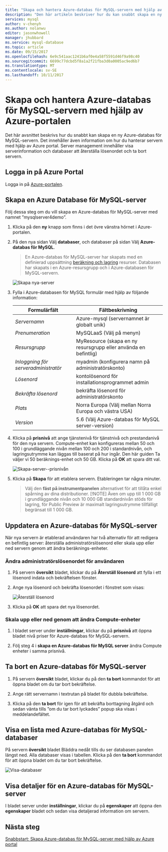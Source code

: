 ```yaml
---
title: "Skapa och hantera Azure-databas för MySQL-servern med hjälp av Azure portal | Microsoft Docs"
description: "Den här artikeln beskriver hur du kan snabbt skapa en ny Azure-databas för MySQL-server och hantera servern med hjälp av Azure-portalen."
services: mysql
author: v-chenyh
ms.author: nolanwu
editor: jasonwhowell
manager: jhubbard
ms.service: mysql-database
ms.topic: article
ms.date: 09/15/2017
ms.openlocfilehash: 6e9c541aac1241b6af0e4a58f5591d46f9a98c40
ms.sourcegitcommit: 6699c77dcbd5f8a1a2f21fba3d0a0005ac9ed6b7
ms.translationtype: MT
ms.contentlocale: sv-SE
ms.lasthandoff: 10/11/2017
---
```

# <a name="create-and-manage-azure-database-for-mysql-server-using-azure-portal"></a>Skapa och hantera Azure-databas för MySQL-servern med hjälp av Azure-portalen
Det här avsnittet beskrivs hur du snabbt kan skapa en ny Azure-databas för MySQL-servern. Det innehåller även information om hur du hanterar servern med hjälp av Azure portal. Server management innehåller visa serverinformation och databaser att återställa lösenordet och ta bort servern.

## <a name="log-in-to-the-azure-portal"></a>Logga in på Azure Portal
Logga in på [Azure-portalen](https://portal.azure.com).

## <a name="create-an-azure-database-for-mysql-server"></a>Skapa en Azure Database för MySQL-server
Följ dessa steg om du vill skapa en Azure-databas för MySQL-server med namnet ”mysqlserver4demo”.

1. Klicka på den **ny** knapp som finns i det övre vänstra hörnet i Azure-portalen.

2. På den nya sidan Välj **databaser**, och databaser på sidan Välj **Azure-databas för MySQL**.

    > En Azure-databas för MySQL-server har skapats med en definierad uppsättning [beräkning och lagring](./concepts-compute-unit-and-storage.md) resurser. Databasen har skapats i en Azure-resursgrupp och i Azure-databasen för MySQL-servern.

   ![Skapa nya-server](./media/howto-create-manage-server-portal/create-new-server.png)

3. Fylla i Azure-databasen för MySQL formulär med hjälp av följande information:

    | **Formulärfält** | **Fältbeskrivning** |
    |----------------|-----------------------|
    | *Servernamn* | Azure-mysql (servernamnet är globalt unik) |
    | *Prenumeration* | MySQLaaS (Välj på menyn) |
    | *Resursgrupp* | MyResource (skapa en ny resursgrupp eller använda en befintlig) |
    | *Inloggning för serveradministratör* | myadmin (konfigurera namn på administratörskonto) |
    | *Lösenord* | kontolösenord för installationsprogrammet admin |
    | *Bekräfta lösenord* | bekräfta lösenord för administratörskonto |
    | *Plats* | Norra Europa (Välj mellan Norra Europa och västra USA) |
    | *Version* | 5.6 (Välj Azure-databas för MySQL server-version) |

4. Klicka på **prisnivå** att ange tjänstenivå för tjänstnivå och prestandanivå för den nya servern. Compute-enhet kan konfigureras mellan 50 och 100 i grundläggande nivån mellan 100 och 200 i standardnivån, och lagringsutrymme kan läggas till baserat på hur ingår. Den här guiden Ta väljer vi 50 beräknings-enhet och 50 GB. Klicka på **OK** att spara ditt val.

   ![Skapa-server--prisnivån](./media/howto-create-manage-server-portal/create-server-pricing-tier.png)

5. Klicka på **Skapa** för att etablera servern. Etableringen tar några minuter.

    > Välj den **fäst på instrumentpanelen** alternativet för att tillåta enkel spårning av dina distributioner.
    > [!NOTE]
    > Även om upp till 1 000 GB i grundläggande nivån och 10 000 GB standardnivån stöds för lagring, för Public Preview är maximalt lagringsutrymme tillfälligt begränsat till 1 000 GB.</Include>

## <a name="update-an-azure-database-for-mysql-server"></a>Uppdatera en Azure-databas för MySQL-server
När nya servern är etablerad användaren har två alternativ för att redigera en befintlig server: återställa administratörslösenord eller skala upp eller ned servern genom att ändra beräknings-enheter.

### <a name="change-the-administrator-user-password"></a>Ändra administratörslösenordet för användaren
1. På servern **översikt** bladet, klickar du på **Återställ lösenord** att fylla i ett lösenord indata och bekräftelsen fönster.

2. Ange nya lösenord och bekräfta lösenordet i fönstret som visas:

   ![Återställ lösenord](./media/howto-create-manage-server-portal/reset-password.png)

3. Klicka på **OK** att spara det nya lösenordet.

### <a name="scale-updown-by-changing-compute-units"></a>Skala upp eller ned genom att ändra Compute-enheter

1. I bladet server under **inställningar**, klickar du på **prisnivå** att öppna bladet nivå priser för Azure-databas för MySQL-servern.

2. Följ steg 4 i **skapa en Azure-databas för MySQL server** ändra Compute enheter i samma prisnivå.

## <a name="delete-an-azure-database-for-mysql-server"></a>Ta bort en Azure-databas för MySQL-server

1. På servern **översikt** bladet, klickar du på den **ta bort** kommandot för att öppna bladet om du tar bort bekräftelse.

2. Ange rätt servernamn i textrutan på bladet för dubbla bekräftelse.

3. Klicka på den **ta bort** för igen för att bekräfta borttagning åtgärd och sedan vänta tills ”om du tar bort lyckades” popup ska visas i meddelandefältet.

## <a name="list-the-azure-database-for-mysql-databases"></a>Visa en lista med Azure-databas för MySQL-databaser
På servern **översikt** bladet Bläddra nedåt tills du ser databasen panelen längst ned. Alla databaser visas i tabellen. Klicka på den **ta bort** kommandot för att öppna bladet om du tar bort bekräftelse.

   ![Visa-databaser](./media/howto-create-manage-server-portal/show-databases.png)

## <a name="show-details-of-an-azure-database-for-mysql-server"></a>Visa detaljer för en Azure-databas för MySQL-server
I bladet server under **inställningar**, klickar du på **egenskaper** att öppna den **egenskaper** bladet och sedan visa detaljerad information om servern.

## <a name="next-steps"></a>Nästa steg

[Snabbstart: Skapa Azure-databas för MySQL-server med hjälp av Azure portal](./quickstart-create-mysql-server-database-using-azure-portal.md)